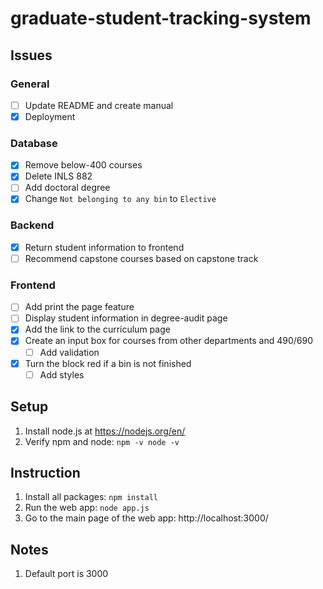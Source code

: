 # graduate-student-tracking-system
## Issues
### General
- [ ] Update README and create manual
- [x] Deployment
### Database
- [x] Remove below-400 courses
- [x] Delete INLS 882
- [ ] Add doctoral degree
- [x] Change `Not belonging to any bin` to `Elective`
### Backend
- [x] Return student information to frontend
- [ ] Recommend capstone courses based on capstone track
### Frontend
- [ ] Add print the page feature
- [ ] Display student information in degree-audit page
- [x] Add the link to the curriculum page
- [x] Create an input box for courses from other departments and 490/690
  - [ ] Add validation
- [x] Turn the block red if a bin is not finished
  - [ ] Add styles
## Setup
1. Install node.js at https://nodejs.org/en/
2. Verify npm and node: `npm -v node -v`
## Instruction
1. Install all packages: `npm install` 
2. Run the web app: `node app.js`
3. Go to the main page of the web app: http://localhost:3000/
## Notes
1. Default port is 3000
